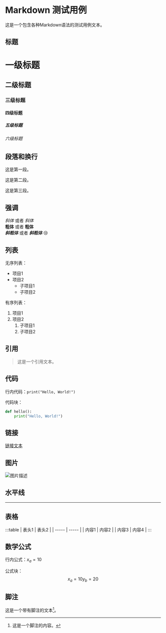 # Markdown 测试用例

这是一个包含各种Markdown语法的测试用例文本。

## 标题

# 一级标题
## 二级标题
### 三级标题
#### 四级标题
##### 五级标题
###### 六级标题

## 段落和换行

这是第一段。

这是第二段。

这是第三段。

## 强调

*斜体* 或者 _斜体_  
**粗体** 或者 __粗体__  
***斜粗体*** 或者 ___斜粗体___ 😢

## 列表

无序列表：
- 项目1
- 项目2
  - 子项目1
  - 子项目2

有序列表：
1. 项目1
2. 项目2
   1. 子项目1
   2. 子项目2

## 引用

> 这是一个引用文本。

## 代码

行内代码：`print("Hello, World!")`

代码块：
```python
def hello():
    print("Hello, World!")
```

## 链接

[链接文本](https://www.example.com)

## 图片

![图片描述](https://www.example.com/image.jpg)

## 水平线

---

## 表格

:::table
| 表头1 | 表头2 |
| ----- | ----- |
| 内容1 | 内容2 |
| 内容3 | 内容4 |
:::

## 数学公式

行内公式：$x_a = 10$

公式块：
$$
x_a = 10
y_b = 20
$$

## 脚注

这是一个带有脚注的文本[^1]。

[^1]: 这是一个脚注的内容。
